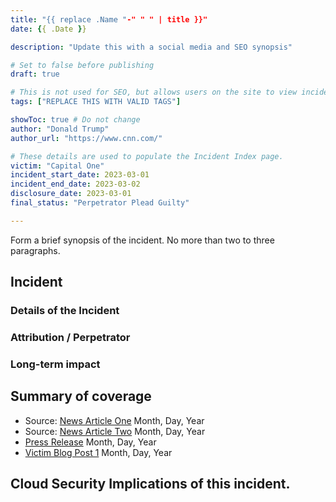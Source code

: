 ```yaml
---
title: "{{ replace .Name "-" " " | title }}"
date: {{ .Date }}

description: "Update this with a social media and SEO synopsis"

# Set to false before publishing
draft: true

# This is not used for SEO, but allows users on the site to view incidents by keyword
tags: ["REPLACE THIS WITH VALID TAGS"]

showToc: true # Do not change
author: "Donald Trump"
author_url: "https://www.cnn.com/"

# These details are used to populate the Incident Index page.
victim: "Capital One"
incident_start_date: 2023-03-01
incident_end_date: 2023-03-02
disclosure_date: 2023-03-01
final_status: "Perpetrator Plead Guilty"

---
```


Form a brief synopsis of the incident. No more than two to three paragraphs.

<!--more--> <!-- This separates the synopsis from the main body -->

## Incident

### Details of the Incident

### Attribution / Perpetrator

### Long-term impact

## Summary of coverage
* Source: [News Article One](FIXME) Month, Day, Year
* Source: [News Article Two](FIXME) Month, Day, Year
* [Press Release](FIXME) Month, Day, Year
* [Victim Blog Post 1](FIXME) Month, Day, Year

## Cloud Security Implications of this incident.